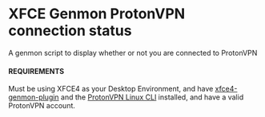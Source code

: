 # XFCE Genmon ProtonVPN connection status
A genmon script to display whether or not you are connected to ProtonVPN

#### REQUIREMENTS
Must be using XFCE4 as your Desktop Environment, and have [xfce4-genmon-plugin](https://docs.xfce.org/panel-plugins/xfce4-genmon-plugin) and the [ProtonVPN Linux CLI](https://github.com/ProtonVPN/linux-cli) installed, and have a valid ProtonVPN account.
